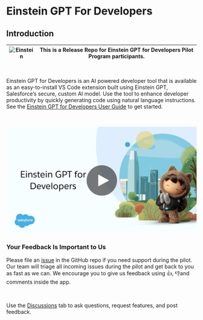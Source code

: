 # Einstein GPT For Developers


## Introduction

| ![Einstein](https://github.com/forcedotcom/Einstein-GPT-for-Developers/blob/main/images/einstein-thumb.jpeg)| This is a Release Repo for Einstein GPT for Developers Pilot Program participants. |
|---|---|

<br>

Einstein GPT for Developers is an AI powered developer tool that is available as an easy-to-install VS Code extension built using Einstein GPT, Salesforce’s secure, custom AI model. Use the tool to enhance developer productivity by quickly generating code using natural language instructions.   See the [Einstein GPT for Developers User Guide](https://github.com/forcedotcom/Einstein-GPT-for-Developers/wiki) to get started. 

<br>

[![Learn more about Einstein GPT for Developers](images/video-cover.png)](https://salesforce.vidyard.com/watch/WXRGtFtPvAVf783zCP2Sh7)

### Your Feedback Is Important to Us


Please file an [issue](https://github.com/forcedotcom/Einstein-GPT-for-Developers/issues) in the GitHub repo if you need support during the pilot. Our team will triage all incoming issues during the pilot and get back to you as fast as we can.
We encourage you to give us feedback using 👍, 👎and comments inside the app. 

<br>

Use the [Discussions](https://github.com/forcedotcom/Einstein-GPT-for-Developers/discussions) tab to ask questions, request features, and post feedback.

